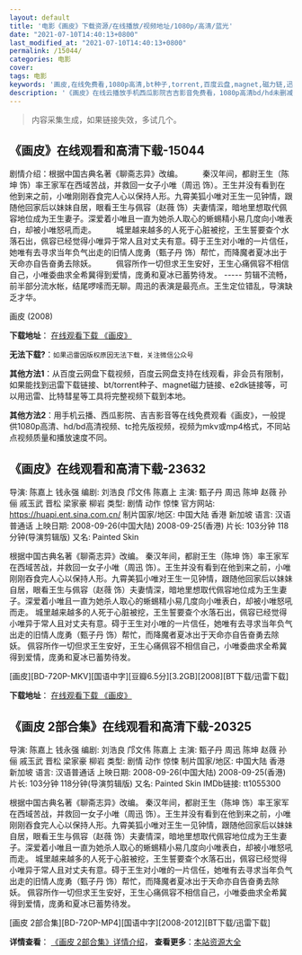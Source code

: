 ```yaml
---
layout: default
title: '电影《画皮》下载资源/在线播放/视频地址/1080p/高清/蓝光'
date: "2021-07-10T14:40:13+0800"
last_modified_at: "2021-07-10T14:40:13+0800"
permalink: /15044/
categories: 电影
cover:
tags: 电影
keywords: '画皮,在线免费看,1080p高清,bt种子,torrent,百度云盘,magnet,磁力链,迅雷下载资源'
description: '《画皮》在线云播放手机西瓜影院吉吉影音免费看，1080p高清bd/hd未删减完整版和tc抢先枪版，mkv/mp4格式，附带bt/torrent种子、magnet/磁力链、百度云盘、网盘资源迅雷下载链接'
---
```


>内容采集生成，如果链接失效，多试几个。


## 《画皮》在线观看和高清下载-15044

剧情介绍：根据中国古典名著《聊斋志异》改编。  　　秦汉年间，都尉王生（陈坤 饰）率王家军在西域苦战，并救回一女子小唯（周迅 饰）。王生并没有看到在他到来之前，小唯刚刚吞食完人心以保持人形。九霄美狐小唯对王生一见钟情，跟随他回家后以妹妹自居，眼看王生与佩容（赵薇 饰）夫妻情深，暗地里想取代佩容地位成为王生妻子。深爱着小唯且一直为她杀人取心的蜥蜴精小易几度向小唯表白，却被小唯怒吼而走。  　　城里越来越多的人死于心脏被挖，王生誓要查个水落石出，佩容已经觉得小唯异于常人且对丈夫有意。碍于王生对小唯的一片信任，她唯有去寻求当年负气出走的旧情人庞勇（甄子丹 饰）帮忙，而降魔者夏冰出于天命亦自告奋勇去除妖。  　　佩容所作一切但求王生安好，王生心痛佩容不相信自己，小唯委曲求全希冀得到爱情，庞勇和夏冰已蓄势待发。 ----- 剪辑不流畅，前半部分流水帐，结尾啰嗦而无聊。周迅的表演是最亮点。王生定位错乱，导演缺乏才华。


画皮 (2008)

**下载地址**： [在线观看下载 《画皮》](https://www.btbtdy.me/btdy/dy4839.html) 


**无法下载?**：`如果迅雷因版权原因无法下载，关注微信公众号 `

**其他方法1**：从百度云网盘下载视频，百度云网盘支持在线观看，非会员有限制，如果能找到迅雷下载链接、bt/torrent种子、magnet磁力链接、e2dk链接等，可以用迅雷、比特彗星等工具将完整视频下载到本地。

**其他方法2**：用手机云播、西瓜影院、吉吉影音等在线免费观看《画皮》，一般提供1080p高清、hd/bd高清视频、tc抢先版视频，视频为mkv或mp4格式，不同站点视频质量和播放速度不同。


## 《画皮》在线观看和高清下载-23632

导演: 陈嘉上 钱永强 编剧: 刘浩良 邝文伟 陈嘉上 主演: 甄子丹 周迅 陈坤 赵薇 孙俪 戚玉武 晋松 梁家豪 柳岩 类型: 剧情 动作 惊悚 官方网站: https://huapi.ent.sina.com.cn/ 制片国家/地区: 中国大陆 香港 新加坡 语言: 汉语普通话 上映日期: 2008-09-26(中国大陆) 2008-09-25(香港) 片长: 103分钟 118分钟(导演剪辑版) 又名: Painted Skin

根据中国古典名著《聊斋志异》改编。 秦汉年间，都尉王生（陈坤 饰）率王家军在西域苦战，并救回一女子小唯（周迅 饰）。王生并没有看到在他到来之前，小唯刚刚吞食完人心以保持人形。九霄美狐小唯对王生一见钟情，跟随他回家后以妹妹自居，眼看王生与佩容（赵薇 饰）夫妻情深，暗地里想取代佩容地位成为王生妻子。深爱着小唯且一直为她杀人取心的蜥蜴精小易几度向小唯表白，却被小唯怒吼而走。 城里越来越多的人死于心脏被挖，王生誓要查个水落石出，佩容已经觉得小唯异于常人且对丈夫有意。碍于王生对小唯的一片信任，她唯有去寻求当年负气出走的旧情人庞勇（甄子丹 饰）帮忙，而降魔者夏冰出于天命亦自告奋勇去除妖。 佩容所作一切但求王生安好，王生心痛佩容不相信自己，小唯委曲求全希冀得到爱情，庞勇和夏冰已蓄势待发。


[画皮][BD-720P-MKV][国语中字][豆瓣6.5分][3.2GB][2008][BT下载/迅雷下载]

**下载地址**： [在线观看下载 《画皮》](https://www.btdx8.com/torrent/painted_skin_2008.html) 


## 《画皮 2部合集》在线观看和高清下载-20325

导演: 陈嘉上 钱永强 编剧: 刘浩良 邝文伟 陈嘉上 主演: 甄子丹 周迅 陈坤 赵薇 孙俪 戚玉武 晋松 梁家豪 柳岩 类型: 剧情 动作 惊悚 制片国家/地区: 中国大陆 香港 新加坡 语言: 汉语普通话 上映日期: 2008-09-26(中国大陆) 2008-09-25(香港) 片长: 103分钟 118分钟(导演剪辑版) 又名: Painted Skin IMDb链接: tt1055300

根据中国古典名著《聊斋志异》改编。 秦汉年间，都尉王生（陈坤 饰）率王家军在西域苦战，并救回一女子小唯（周迅 饰）。王生并没有看到在他到来之前，小唯刚刚吞食完人心以保持人形。九霄美狐小唯对王生一见钟情，跟随他回家后以妹妹自居，眼看王生与佩容（赵薇 饰）夫妻情深，暗地里想取代佩容地位成为王生妻子。深爱着小唯且一直为她杀人取心的蜥蜴精小易几度向小唯表白，却被小唯怒吼而走。 城里越来越多的人死于心脏被挖，王生誓要查个水落石出，佩容已经觉得小唯异于常人且对丈夫有意。碍于王生对小唯的一片信任，她唯有去寻求当年负气出走的旧情人庞勇（甄子丹 饰）帮忙，而降魔者夏冰出于天命亦自告奋勇去除妖。 佩容所作一切但求王生安好，王生心痛佩容不相信自己，小唯委曲求全希冀得到爱情，庞勇和夏冰已蓄势待发。


[画皮 2部合集][BD-720P-MP4][国语中字][2008-2012][BT下载/迅雷下载]

**详情查看**： [《画皮 2部合集》详情介绍](/movie/20325/)， **查看更多**：[本站资源大全](/movie/t/all/)

